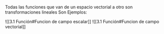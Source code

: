 Todas las funciones que van de un espacio vectorial a otro son transformaciones lineales
Son Ejemplos: 

![[3.1 Función#Funcion de campo escalar]]
![[3.1 Función#Funcion de campo vectorial]]
